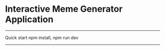 # Interactive Meme Generator Application
 ***
   Quick start
      npm install,
      npm run dev
***
